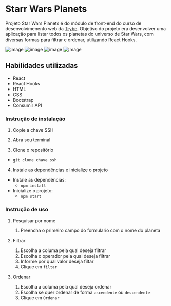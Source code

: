 # Starr Wars Planets



Projeto Star Wars Planets é do módulo de front-end do curso de desenvolvimenento web da <a href="https://www.betrybe.com/">Trybe</a>. Objetivo do projeto era desenvolver uma aplicação para listar todos os planetas do universo de Star Wars, com diversas formas para filtrar e ordenar, utilizando React Hooks.

![image](https://img.shields.io/badge/React-20232A?style=for-the-badge&logo=react&logoColor=61DAFB)
![image](https://img.shields.io/badge/Bootstrap-563D7C?style=for-the-badge&logo=bootstrap&logoColor=white)
![image](https://img.shields.io/badge/HTML5-E34F26?style=for-the-badge&logo=html5&logoColor=white)
![image](https://img.shields.io/badge/CSS3-1572B6?style=for-the-badge&logo=css3&logoColor=white)

## Habilidades utilizadas

* React
* React Hooks
* HTML
* CSS
* Bootstrap
* Consumir API 

### Instrução de instalação

1. Copie a chave SSH

2. Abra seu terminal

3. Clone o repositório
* `git clone chave ssh`

4. Instale as dependências e inicialize o projeto

* Instale as dependências:
    * `npm install`
* Inicialize o projeto:
    * `npm start` 

### Instrução de uso

1. Pesquisar por nome
    1. Preencha o primeiro campo do formulario com o nome do pĺaneta

2. Filtrar 
    1. Escolha a columa pela qual deseja filtrar
    2. Escolha o operador pela qual deseja filtrar
    3. Informe por qual valor deseja filtar
    2. Clique em `filtar`

3. Ordenar
    1. Escolha a columa pela qual deseja ordenar
    2. Escolha se quer ordenar de forma `ascendente` ou `descendente`
    2. Clique em `Ordenar`
